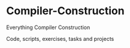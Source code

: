 # Compiler-Construction
Everything Compiler Construction

Code, scripts, exercises, tasks and projects
